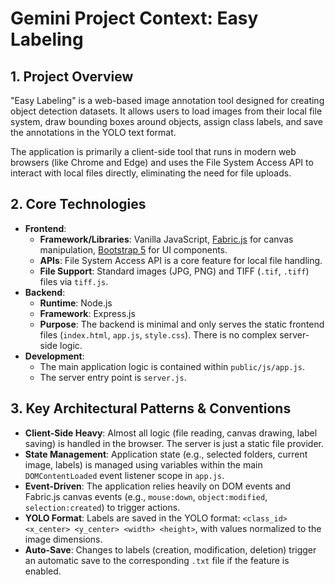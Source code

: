 # Gemini Project Context: Easy Labeling

## 1. Project Overview

"Easy Labeling" is a web-based image annotation tool designed for creating object detection datasets. It allows users to load images from their local file system, draw bounding boxes around objects, assign class labels, and save the annotations in the YOLO text format.

The application is primarily a client-side tool that runs in modern web browsers (like Chrome and Edge) and uses the File System Access API to interact with local files directly, eliminating the need for file uploads.

## 2. Core Technologies

*   **Frontend**:
    *   **Framework/Libraries**: Vanilla JavaScript, [Fabric.js](https://fabricjs.com/) for canvas manipulation, [Bootstrap 5](https://getbootstrap.com/) for UI components.
    *   **APIs**: File System Access API is a core feature for local file handling.
    *   **File Support**: Standard images (JPG, PNG) and TIFF (`.tif`, `.tiff`) files via `tiff.js`.
*   **Backend**:
    *   **Runtime**: Node.js
    *   **Framework**: Express.js
    *   **Purpose**: The backend is minimal and only serves the static frontend files (`index.html`, `app.js`, `style.css`). There is no complex server-side logic.
*   **Development**:
    *   The main application logic is contained within `public/js/app.js`.
    *   The server entry point is `server.js`.

## 3. Key Architectural Patterns & Conventions

*   **Client-Side Heavy**: Almost all logic (file reading, canvas drawing, label saving) is handled in the browser. The server is just a static file provider.
*   **State Management**: Application state (e.g., selected folders, current image, labels) is managed using variables within the main `DOMContentLoaded` event listener scope in `app.js`.
*   **Event-Driven**: The application relies heavily on DOM events and Fabric.js canvas events (e.g., `mouse:down`, `object:modified`, `selection:created`) to trigger actions.
*   **YOLO Format**: Labels are saved in the YOLO format: `<class_id> <x_center> <y_center> <width> <height>`, with values normalized to the image dimensions.
*   **Auto-Save**: Changes to labels (creation, modification, deletion) trigger an automatic save to the corresponding `.txt` file if the feature is enabled.
